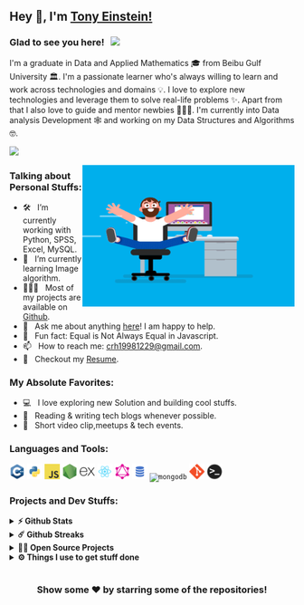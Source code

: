 ## Hey 👋, I'm [Tony Einstein!](https://github.com/iampavangandhi/)



### Glad to see you here! &nbsp; ![](https://visitor-badge.glitch.me/badge?page_id=iampavangandhi.iampavangandhi&style=flat-square&color=0088cc)

I'm a graduate in Data and Applied Mathematics 🎓 from Beibu Gulf University 🏛. I'm a passionate learner who's always willing to learn and work across technologies and domains 💡. I love to explore new technologies and leverage them to solve real-life problems ✨. Apart from that I also love to guide and mentor newbies 👨🏻‍💻. I'm currently into Data analysis Development 🕸️ and working on my Data Structures and Algorithms 🤓.


[![](https://gitwar.herokuapp.com/badge?username=TonyEinstein&label=Gitwar%20Profile%20Score&style=for-the-badge&color=0088cc)](https://gitwar.herokuapp.com/)

<img align="right" height="250" width="375" alt="" src="https://raw.githubusercontent.com/TonyEinstein/TonyEinstein/master/gifs/coder.gif" />

### Talking about Personal Stuffs:

- 🛠 &nbsp; I’m currently working with Python, SPSS, Excel, MySQL.
- 🚀 &nbsp; I’m currently learning Image algorithm.
- 👨🏻‍💻 &nbsp; Most of my projects are available on [Github](https://github.com/TonyEinstein).
- 💬 &nbsp; Ask me about anything [here](https://github.com/TonyEinstein/TonyEinstein/issues/2)! I am happy to help.
- 👾 &nbsp; Fun fact: Equal is Not Always Equal in Javascript.
- 📫 &nbsp; How to reach me: crh19981229@gmail.com.
- 📝 &nbsp; Checkout my [Resume](https://github.com/TonyEinstein/Sentiment-analysis).

### My Absolute Favorites:

- 💻 &nbsp; I love exploring new Solution and building cool stuffs.
- 📰 &nbsp; Reading & writing tech blogs whenever possible.
- 🍕 &nbsp; Short video clip,meetups & tech events.

### Languages and Tools:

<code><img height="27" src="https://raw.githubusercontent.com/github/explore/80688e429a7d4ef2fca1e82350fe8e3517d3494d/topics/cpp/cpp.png" alt="cpp"></code>
<code><img height="27" src="https://raw.githubusercontent.com/github/explore/80688e429a7d4ef2fca1e82350fe8e3517d3494d/topics/python/python.png" alt="python"></code>
<code><img height="27" src="https://raw.githubusercontent.com/github/explore/80688e429a7d4ef2fca1e82350fe8e3517d3494d/topics/javascript/javascript.png" alt="javascript"></code>
<code><img height="27" src="https://raw.githubusercontent.com/github/explore/80688e429a7d4ef2fca1e82350fe8e3517d3494d/topics/nodejs/nodejs.png" alt="nodejs"></code>
<code><img height="27" src="https://raw.githubusercontent.com/devicons/devicon/master/icons/express/express-original.svg" alt="expressjs"></code>
<code><img height="27" src="https://raw.githubusercontent.com/github/explore/80688e429a7d4ef2fca1e82350fe8e3517d3494d/topics/react/react.png" alt="react"></code>
<code><img height="27" src="https://raw.githubusercontent.com/github/explore/80688e429a7d4ef2fca1e82350fe8e3517d3494d/topics/graphql/graphql.png" alt="graphql"></code>
<code><img height="27" src="https://raw.githubusercontent.com/github/explore/80688e429a7d4ef2fca1e82350fe8e3517d3494d/topics/sql/sql.png" alt="sql"></code>
<code><img height="27" src="https://encrypted-tbn0.gstatic.com/images?q=tbn%3AANd9GcSTTzPAw-55ssm1Im594xYZ9eRQu2JylrkYLg&usqp=CAU" alt="mongodb"></code>
<code><img height="27" src="https://raw.githubusercontent.com/devicons/devicon/master/icons/git/git-original.svg" alt="git"></code>
<code><img height="27" src="https://raw.githubusercontent.com/github/explore/80688e429a7d4ef2fca1e82350fe8e3517d3494d/topics/terminal/terminal.png" alt="terminal"></code>

<!--
<code><img height="25" src="https://raw.githubusercontent.com/github/explore/80688e429a7d4ef2fca1e82350fe8e3517d3494d/topics/sass/sass.png" alt="sass"></code>
-->

### Projects and Dev Stuffs:

<details>	
  <summary><b>⚡ Github Stats</b></summary>

  <br />
  <img height="180em" src="https://github-readme-stats.vercel.app/api?username=TonyEinstein&show_icons=true&hide_border=true&&count_private=true&include_all_commits=true" />
  <img height="180em" src="https://github-readme-stats.vercel.app/api/top-langs/?username=TonyEinstein&exclude_repo=KNN-Image-Classification&show_icons=true&hide_border=true&layout=compact&langs_count=8"/>
</details>

<details>	
  <summary><b>☄️ Github Streaks</b></summary>

  <br />
  <img height="180em" src="https://github-readme-streak-stats.herokuapp.com/?user=TonyEinstein&hide_border=true" />
</details>

<details>
  <summary><b>🧑‍🚀 Open Source Projects</b></summary>

  <br />
  <table>
    <thead align="center">
      <tr border: none;>
        <td><b>💻 Projects</b></td>
        <td><b>🌟 Stars</b></td>
        <td><b>🍴 Forks</b></td>
        <td><b>🐛 Issues</b></td>
        <td><b>🔔 Pull Requests</b></td>
        <td><b>👨‍💻 Language</b></td>
      </tr>
    </thead>
    <tbody>
      <tr>
	      <td><a href="https://github.com/TonyEinstein/Gitwar"><b>🚀 Gitwar</b></a></td>
        <td><img alt="Stars" src="https://img.shields.io/github/stars/TonyEinstein/Gitwar?style=flat-square&labelColor=343b41"/></td>
        <td><img alt="Forks" src="https://img.shields.io/github/forks/TonyEinstein/Gitwar?style=flat-square&labelColor=343b41"/></td>
        <td><img alt="Issues" src="https://img.shields.io/github/issues/TonyEinstein/Gitwar?style=flat-square"/></td>
        <td><img alt="Pull Requests" src="https://img.shields.io/github/issues-pr/TonyEinstein/Gitwar?style=flat-square"/></td>
        <td><img alt="Language" src="https://img.shields.io/github/languages/top/TonyEinstein/Gitwar?style=flat-square"/></td>
      </tr>
      <tr>
	      <td><a href="https://github.com/TonyEinstein/TradeByte"><b>💸 TradeByte</b></a></td>
        <td><img alt="Stars" src="https://img.shields.io/github/stars/TonyEinstein/TradeByte?style=flat-square&labelColor=343b41"/></td>
        <td><img alt="Forks" src="https://img.shields.io/github/forks/TonyEinstein/TradeByte?style=flat-square&labelColor=343b41"/></td>
        <td><img alt="Issues" src="https://img.shields.io/github/issues/TonyEinstein/TradeByte?style=flat-square"/></td>
        <td><img alt="Pull Requests" src="https://img.shields.io/github/issues-pr/TonyEinstein/TradeByte?style=flat-square"/></td>
        <td><img alt="Language" src="https://img.shields.io/github/languages/top/TonyEinstein/TradeByte?label=javascript&style=flat-square"/></td>
      </tr>
      <tr>
	      <td><a href="https://github.com/TonyEinstein/TheNodeCourse"><b>👨🏻‍💻 TheNodeCourse</b></a></td>
        <td><img alt="Stars" src="https://img.shields.io/github/stars/TonyEinstein/TheNodeCourse?style=flat-square&labelColor=343b41"/></td>
        <td><img alt="Forks" src="https://img.shields.io/github/forks/TonyEinstein/TheNodeCourse?style=flat-square&labelColor=343b41"/></td>
        <td><img alt="Issues" src="https://img.shields.io/github/issues/TonyEinstein/TheNodeCourse?style=flat-square"/></td>
        <td><img alt="Pull Requests" src="https://img.shields.io/github/issues-pr/TonyEinstein/TheNodeCourse?style=flat-square"/></td>
        <td><img alt="Language" src="https://img.shields.io/github/languages/top/TonyEinstein/TheNodeCourse?style=flat-square"/></td> 
      </tr>
      <tr>
	      <td><a href="https://github.com/TonyEinstein/TonyEinstein"><b>🤓 TonyEinstein</b></a></td>
        <td><img alt="Stars" src="https://img.shields.io/github/stars/TonyEinstein/TonyEinstein?style=flat-square&labelColor=343b41"/></td>
        <td><img alt="Forks" src="https://img.shields.io/github/forks/TonyEinstein/TonyEinstein?style=flat-square&labelColor=343b41"/></td>
        <td><img alt="Issues" src="https://img.shields.io/github/issues/TonyEinstein/TonyEinstein?style=flat-square"/></td>
        <td><img alt="Pull Requests" src="https://img.shields.io/github/issues-pr/TonyEinstein/TonyEinstein?style=flat-square"/></td>
        <td><img alt="Language" src="https://img.shields.io/badge/markdown-100%25-blue?style=flat-square"/></td> 
      </tr>
    </tbody>
  </table>
  <br />
</details>
 
<details>	
  <br />
  <summary><b>⚙️ Things I use to get stuff done</b></summary>
  	<ul>
  	    <li><b>OS:</b> Ubuntu 20.04</li>
	    <li><b>Laptop: </b> HP Elitebook (i5)</li>
  	    <li><b>Browser: </b> Firefox Web Browser</li>
	    <li><b>Terminal: </b> ZSH: Oh My Zsh (PowerLevel10k)</li>
	    <li><b>Code Editor:</b> VSCode - The best editor out there.</li>
	    <li><b>To Stay Updated:</b> Dev.to, Medium, Linkedin and Twitter.</li>
	    <br />
	⚛️ Checkout My VSCode Configrations <a href="https://gist.github.com/TonyEinstein/039b1dc5a7cdcb007ab3691814d53130">Here</a>.
	</ul>	
</details>

#

<div align="center">

### Show some ❤️ by starring some of the repositories!

</div>

